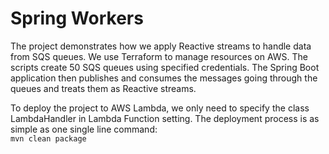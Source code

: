 # Spring Workers

The project demonstrates how we apply Reactive streams to handle data from SQS queues. We use Terraform to manage resources on AWS. The scripts create 50
SQS queues using specified credentials. The Spring Boot application then publishes and consumes the messages going through the queues and treats them as Reactive streams.

To deploy the project to AWS Lambda, we only need to specify the class LambdaHandler in Lambda Function setting.
The deployment process is as simple as one single line command:  
`mvn clean package` 